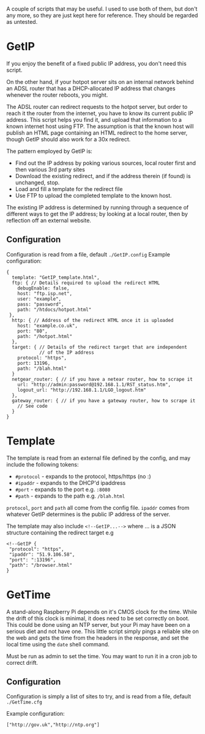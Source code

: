 A couple of scripts that may be useful. I used to use both of them, but
don't any more, so they are just kept here for reference. They should be
regarded as untested.

# GetIP

If you enjoy the benefit of a fixed public IP address, you don't need
 this script.

On the other hand, if your hotpot server sits on an internal network behind
an ADSL router that has a DHCP-allocated IP address that changes whenever
the router reboots, you might.

The ADSL router can redirect requests to the hotpot server, but order to reach
it the router from the internet, you have to know its current public IP
address. This script helps you find it, and upload that information to
a known internet host using FTP. The assumption is that the known host will
publish an HTML page containing an HTML redirect to the home server,
though GetIP should also work for a 30x redirect.

The pattern employed by GetIP is:
* Find out the IP address by poking various sources, local router
  first and then various 3rd party sites
* Download the existing redirect, and if the address therein (if found) is
  unchanged, stop.
* Load and fill a template for the redirect file
* Use FTP to upload the completed template to the known host.

The existing IP address is determined by running through a sequence
of different ways to get the IP address; by looking at a local router,
then by reflection off an external website.

## Configuration

Configuration is read from a file, default `./GetIP.config`
Example configuration:
```
{
  template: "GetIP_template.html",
  ftp: { // Details required to upload the redirect HTML
    debugEnable: false,
    host: "ftp.isp.net",
    user: "example",
    pass: "password",
    path: "/htdocs/hotpot.html"
 },
  http: { // Address of the redirect HTML once it is uploaded
    host: "example.co.uk",
    port: "80",
    path: "/hotpot.html"
  },
  target: { // Details of the redirect target that are independent
            // of the IP address
    protocol: "https",
    port: 13196,
    path: "/blah.html"
  }
  netgear_router: { // if you have a netear router, how to scrape it
    url: "http://admin:password@192.168.1.1/RST_status.htm",
    logout_url: "http://192.168.1.1/LGO_logout.htm"
  },
  gateway_router: { // if you have a gateway router, how to scrape it
    // See code
  }
}
```
# Template

The template is read from an external file defined by the config, and
may include the following tokens:
* `#protocol` - expands to the protocol, https/https (no :)
* `#ipaddr` - expands to the DHCP'd ipaddress
* `#port` - expands to the port e.g. `:8080`
* `#path` - expands to the path e.g. `/blah.html`

`protocol`, `port` and `path` all come from the config file. `ipaddr` comes
from whatever GetIP determines is the public IP address of the server.

The template may also include `<!--GetIP...-->` where ... is a JSON
structure containing the redirect target e.g
```
<!--GetIP {
 "protocol": "https",
 "ipaddr": "51.9.106.58",
 "port": ":13196",
 "path": "/browser.html"
}
```

# GetTime

A stand-along Raspberry Pi depends on it's CMOS clock for the time. While
the drift of this clock is minimal, it does need to be set correctly on
boot. This could be done using an NTP server, but your Pi may have been
on a serious diet and not have one. This little script simply
pings a reliable site on the web and gets the time from the
headers in the response, and set the local time using the `date` shell command.

Must be run as admin to set the time. You may want to run it in a cron job
to correct drift.

## Configuration

Configuration is simply a list of sites to try, and is read from a file,
default `./GetTime.cfg`

Example configuration:
```
["http://gov.uk","http://ntp.org"]
```
